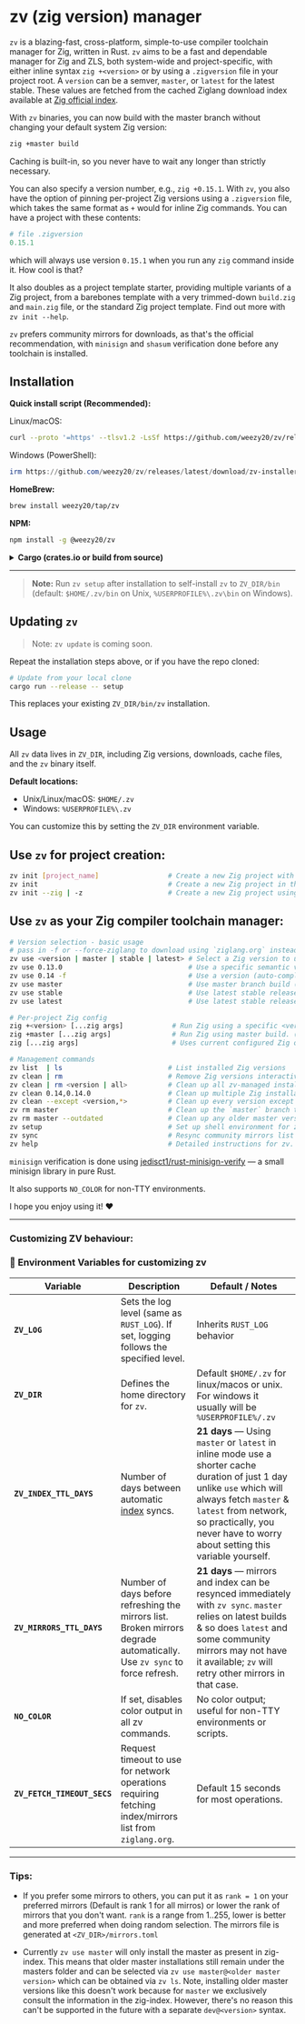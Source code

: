 # zv (zig version) manager

`zv` is a blazing-fast, cross-platform, simple-to-use compiler toolchain manager for Zig, written in Rust. `zv` aims to be a fast and dependable manager for Zig and ZLS, both system-wide and project-specific, with either inline syntax `zig +<version>` or by using a `.zigversion` file in your project root. A `version` can be a semver, `master`, or `latest` for the latest stable. These values are fetched from the cached Ziglang download index available at <a href="https://ziglang.org/download/index.json">Zig official index</a>.

With `zv` binaries, you can now build with the master branch without changing your default system Zig version:
```sh
zig +master build
```
Caching is built-in, so you never have to wait any longer than strictly necessary.

You can also specify a version number, e.g., `zig +0.15.1`. With `zv`, you also have the option of pinning per-project Zig versions using a `.zigversion` file, which takes the same format as `+` would for inline Zig commands. You can have a project with these contents:

```py
# file .zigversion
0.15.1
```
which will always use version `0.15.1` when you run any `zig` command inside it. How cool is that?

It also doubles as a project template starter, providing multiple variants of a Zig project, from a barebones template with a very trimmed-down `build.zig` and `main.zig` file, or the standard Zig project template. Find out more with `zv init --help`.

`zv` prefers community mirrors for downloads, as that's the official recommendation, with `minisign` and `shasum` verification done before any toolchain is installed.

## Installation


**Quick install script (Recommended):**

Linux/macOS:
```sh
curl --proto '=https' --tlsv1.2 -LsSf https://github.com/weezy20/zv/releases/latest/download/zv-installer.sh | sh
```

Windows (PowerShell):
```powershell
irm https://github.com/weezy20/zv/releases/latest/download/zv-installer.ps1 | iex
```

**HomeBrew:**
```sh
brew install weezy20/tap/zv
```

**NPM:**
```sh
npm install -g @weezy20/zv
```

<details>
<summary><b>Cargo (crates.io or build from source)</b></summary>

**Step 1:** Install the binary from crates.io or build from source

Using `cargo install`:
```sh
# From crates.io
cargo install zv

# OR from GitHub
cargo install --git https://github.com/weezy20/zv --locked
```

Or build from source (clone the repo first):
```sh
# Build release binary (creates target/release/zv)
cargo build --release
```

**Step 2:** Preview setup changes (optional but recommended)

Using `cargo installed binary`:
```sh
$HOME/.cargo/bin/zv setup --dry-run
# OR shorthand:
$HOME/.cargo/bin/zv setup -d
```

Or from source:
```sh
cargo run --release -- setup --dry-run
# OR shorthand:
cargo run --release -- setup -d
```

**Step 3:** Run setup to install `zv` to `ZV_DIR/bin` and configure your shell

Using `cargo installed binary`:
```sh
$HOME/.cargo/bin/zv setup
```

Or from source:
```sh
cargo run --release -- setup
```

This self-installs `zv` to `ZV_DIR/bin` (default: `$HOME/.zv/bin` on Unix, `%USERPROFILE%\.zv\bin` on Windows) and adds it to your PATH.

**Step 4:** Remove the cargo binary (optional cleanup - only if you used `cargo install`)
```sh
cargo uninstall zv
```

From now on, use the `zv` installed in `ZV_DIR/bin`.

</details>

---

> **Note:** Run `zv setup` after installation to self-install `zv` to `ZV_DIR/bin` (default: `$HOME/.zv/bin` on Unix, `%USERPROFILE%\.zv\bin` on Windows).

## Updating `zv` 

>Note: `zv update` is coming soon.

Repeat the installation steps above, or if you have the repo cloned:
```sh
# Update from your local clone
cargo run --release -- setup
```
This replaces your existing `ZV_DIR/bin/zv` installation.

## Usage

All `zv` data lives in `ZV_DIR`, including Zig versions, downloads, cache files, and the `zv` binary itself.

**Default locations:**
- Unix/Linux/macOS: `$HOME/.zv`
- Windows: `%USERPROFILE%\.zv`

You can customize this by setting the `ZV_DIR` environment variable.

## Use `zv` for project creation:

```sh
zv init [project_name]                 # Create a new Zig project with a name
zv init                                # Create a new Zig project in the current working directory
zv init --zig | -z                     # Create a new Zig project using the standard template provided by `zig init`
```

## Use `zv` as your Zig compiler toolchain manager:

```sh
# Version selection - basic usage
# pass in -f or --force-ziglang to download using `ziglang.org` instead of community mirrors (default & recommended)
zv use <version | master | stable | latest> # Select a Zig version to use. Can be a semver, master (branch)
zv use 0.13.0                               # Use a specific semantic version
zv use 0.14 -f                              # Use a version (auto-completes to 0.14.0) & downloads from `ziglang.org` due to -f
zv use master                               # Use master branch build (queries network to find the latest master build)
zv use stable                               # Use latest stable release (refers to cached index)
zv use latest                               # Use latest stable release (queries network to fetch the latest stable)

# Per-project Zig config
zig +<version> [...zig args]            # Run Zig using a specific <version> (fetches and downloads version if not present locally)
zig +master [...zig args]               # Run Zig using master build. (If already cached, no download, but a network request is made to verify version)
zig [...zig args]                       # Uses current configured Zig or prefers version from `.zigversion` file in the repository adjacent to `build.zig`.

# Management commands
zv list  | ls                          # List installed Zig versions
zv clean | rm                          # Remove Zig versions interactively. Additionally cleans up downloads cache, temporary download artifacts.
zv clean | rm <version | all>          # Clean up all zv-managed installations using `all` or just a single one (e.g., zv clean 0.14).
zv clean 0.14,0.14.0                   # Clean up multiple Zig installations using a comma-separated list.
zv clean --except <version,*>          # Clean up every version except the version mentioned as argument to --except <version> where <version> maybe a comma separated list of ZigVersions. E.g. (zv clean --except 0.14.1,master@0.16.0-dev.565+f50c64797,stable@0.15.1)
zv rm master                           # Clean up the `master` branch toolchain.
zv rm master --outdated                # Clean up any older master versions in the master folder that don't match latest `master`
zv setup                               # Set up shell environment for zv with interactive prompts (use --no-interactive for automation)
zv sync                                # Resync community mirrors list from [ziglang.org/download/community-mirrors.txt]; also force resync of index to fetch latest nightly builds.
zv help                                # Detailed instructions for zv. Use `--help` for long help or `-h` for short help with a subcommand.
```

`minisign` verification is done using [jedisct1/rust-minisign-verify](https://github.com/jedisct1/rust-minisign-verify) — a small minisign library in pure Rust.

It also supports `NO_COLOR` for non-TTY environments.

I hope you enjoy using it! ♥


---
### Customizing ZV behaviour:

### 🔧 Environment Variables for customizing zv

| Variable                  | Description                                                                                                                | Default / Notes                                                                 |
| ------------------------- | -------------------------------------------------------------------------------------------------------------------------- | ------------------------------------------------------------------------------- |
| **`ZV_LOG`**              | Sets the log level (same as `RUST_LOG`). If set, logging follows the specified level.                                      | Inherits `RUST_LOG` behavior                                                    |
| **`ZV_DIR`**              | Defines the home directory for `zv`.                                                                                       | Default `$HOME/.zv` for linux/macos or unix. For windows it usually will be `%USERPROFILE%/.zv`                                      |
| **`ZV_INDEX_TTL_DAYS`**   | Number of days between automatic [index](https://ziglang.org/download/index.json) syncs.                                   | **21 days** — Using `master` or `latest` in inline mode use a shorter cache duration of just 1 day unlike `use` which will always fetch `master` & `latest` from network, so practically, you never have to worry about setting this variable yourself. |
| **`ZV_MIRRORS_TTL_DAYS`** | Number of days before refreshing the mirrors list. Broken mirrors degrade automatically. Use `zv sync` to force refresh. | **21 days** — mirrors and index can be resynced immediately with `zv sync`. `master` relies on latest builds & so does `latest` and some community mirrors may not have it available; `zv` will retry other mirrors in that case.      |
| **`NO_COLOR`**            | If set, disables color output in all zv commands.                                                                          | No color output; useful for non-TTY environments or scripts.                    |
|**`ZV_FETCH_TIMEOUT_SECS`**   | Request timeout to use for network operations requiring fetching index/mirrors list from `ziglang.org`.                | Default 15 seconds for most operations.

---

### Tips:
- If you prefer some mirrors to others, you can put it as `rank = 1` on your preferred mirrors (Default is rank 1 for all mirros) or lower the rank of mirrors that you don't want. `rank` is a range from 1..255, lower is better and more preferred when doing random selection. The mirrors file is generated at `<ZV_DIR>/mirrors.toml`

- Currently `zv use master` will only install the master as present in zig-index. This means that older master installations still remain under the masters folder and can be selected via `zv use master@<older master version>` which can be obtained via `zv ls`. Note, installing older master versions like this doesn't work because for `master` we exclusively consult the information in the zig-index. However, there's no reason this can't be supported in the future with a separate `dev@<version>` syntax.